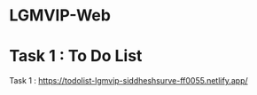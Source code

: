# LGMVIP-Web
# Task 1 : To Do List
Task 1 : https://todolist-lgmvip-siddheshsurve-ff0055.netlify.app/
